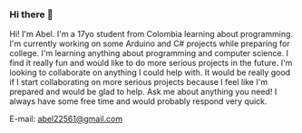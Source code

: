 ### Hi there 👋

<!--
**Santi12368/Santi12368** is a ✨ _special_ ✨ repository because its `README.md` (this file) appears on your GitHub profile.

Here are some ideas to get you started:

- 🔭 I’m currently working on ...
- 🌱 I’m currently learning ...
- 👯 I’m looking to collaborate on ...
- 🤔 I’m looking for help with ...
- 💬 Ask me about ...
- 📫 How to reach me: ...
- 😄 Pronouns: ...
- ⚡ Fun fact: ...
-->
Hi! I'm Abel. I'm a 17yo student from Colombia learning about programming. I'm currently working on some Arduino and C# projects while preparing for college.
I'm learning anything about programming and computer science. I find it really fun and would like to do more serious projects in the future.
I'm looking to collaborate on anything I could help with. It would be really good if I start collaborating on more serious projects because I feel like I'm prepared and would be glad to help.
Ask me about anything you need! I always have some free time and would probably respond very quick.

E-mail: abel22561@gmail.com
